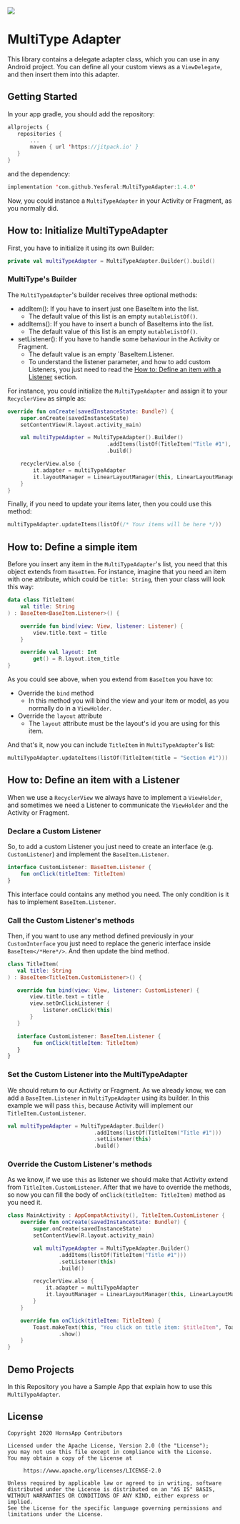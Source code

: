  [![](https://jitpack.io/v/Yesferal/DelegateAdapter.svg)](https://jitpack.io/#Yesferal/DelegateAdapter)
 # MultiType Adapter
 This library contains a delegate adapter class, which you can use in any Android project.
 You can define all your custom views as a `ViewDelegate`,
 and then insert them into this adapter.

 ## Getting Started
 In your app gradle, you should add the repository:
 ```kotlin
allprojects {
    repositories {
        ...
        maven { url 'https://jitpack.io' }
    }
}
 ```
 and the dependency:
 ```kotlin
 implementation 'com.github.Yesferal:MultiTypeAdapter:1.4.0'
 ```

 Now, you could instance a `MultiTypeAdapter` in your Activity or Fragment, as you normally did.

 ## How to: Initialize MultiTypeAdapter
 First, you have to initialize it using its own Builder:
 ```kotlin
 private val multiTypeAdapter = MultiTypeAdapter.Builder().build()
 ```

 ### MultiType's Builder
 The `MultiTypeAdapter`'s builder receives three optional methods:
 - addItem(): If you have to insert just one BaseItem into the list.
   - The default value of this list is an empty `mutableListOf()`.
 - addItems(): If you have to insert a bunch of BaseItems into the list.
   - The default value of this list is an empty `mutableListOf()`.
 - setListener(): If you have to handle some behaviour in the Activity or Fragment.
   - The default value is an empty `BaseItem.Listener.
   - To understand the listener parameter, and how to add custom Listeners,
 you just need to read the [How to: Define an item with a Listener](https://github.com/Yesferal/MultiTypeAdapter#how-to-define-a-item-with-a-listener-or-callback) section.

 For instance, you could initialize the `MultiTypeAdapter` and assign it to your `RecyclerView` as simple as:
 ```kotlin
 override fun onCreate(savedInstanceState: Bundle?) {
     super.onCreate(savedInstanceState)
     setContentView(R.layout.activity_main)

     val multiTypeAdapter = MultiTypeAdapter().Builder()
                                .addItems(listOf(TitleItem("Title #1"), SectionItem("Section #1"), SectionItem("Section #2"))
                                .build()

     recyclerView.also {
         it.adapter = multiTypeAdapter
         it.layoutManager = LinearLayoutManager(this, LinearLayoutManager.VERTICAL, false)
     }
 }
 ```

 Finally, if you need to update your items later, then you could use this method:
 ```kotlin
 multiTypeAdapter.updateItems(listOf(/* Your items will be here */))
 ```

 ## How to: Define a simple item
 Before you insert any item in the `MultiTypeAdapter`'s list, you need that this object extends from `BaseItem`.
 For instance, imagine that you need an item with one attribute, which could be `title: String`,
 then your class will look this way:
 ```kotlin
 data class TitleItem(
     val title: String
 ) : BaseItem<BaseItem.Listener>() {

     override fun bind(view: View, listener: Listener) {
         view.title.text = title
     }

     override val layout: Int
         get() = R.layout.item_title
 }
 ```

 As you could see above, when you extend from `BaseItem` you have to:
 - Override the `bind` method
   - In this method you will bind the view and your item or model, as you normally do in a `ViewHolder`.
 - Override the `layout` attribute
   - The `layout` attribute must be the layout's id you are using for this item.

 And that's it, now you can include `TitleItem` in `MultiTypeAdapter`'s list:
  ```kotlin
  multiTypeAdapter.updateItems(listOf(TitleItem(title = "Section #1")))
  ```

 ## How to: Define an item with a Listener
 When we use a `RecyclerView` we always have to implement a `ViewHolder`,
 and sometimes we need a Listener to communicate the `ViewHolder` and the Activity or Fragment.

 ### Declare a Custom Listener
 So, to add a custom Listener you just need to create an interface (e.g. `CustomListener`)
 and implement the `BaseItem.Listener`.
 ```kotlin
 interface CustomListener: BaseItem.Listener {
     fun onClick(titleItem: TitleItem)
 }
 ```

 This interface could contains any method you need.
 The only condition is it has to implement `BaseItem.Listener`.

 ### Call the Custom Listener's methods
 Then, if you want to use any method defined previously in your `CustomInterface`
 you just need to replace the generic interface inside `BaseItem</*Here*/>`.
 And then update the bind method.
 ```kotlin
class TitleItem(
    val title: String
) : BaseItem<TitleItem.CustomListener>() {

    override fun bind(view: View, listener: CustomListener) {
        view.title.text = title
        view.setOnClickListener {
            listener.onClick(this)
        }
    }

    interface CustomListener: BaseItem.Listener {
         fun onClick(titleItem: TitleItem)
    }
}
```

 ### Set the Custom Listener into the MultiTypeAdapter
 We should return to our Activity or Fragment.
 As we already know, we can add a `BaseItem.Listener` in `MultiTypeAdapter` using its builder.
 In this example we will pass `this`, because Activity will implement our `TitleItem.CustomListener`.
 ```kotlin
 val multiTypeAdapter = MultiTypeAdapter.Builder()
                            .addItems(listOf(TitleItem("Title #1")))
                            .setListener(this)
                            .build()
 ```

### Override the Custom Listener's methods
As we know, if we use `this` as listener we should make that Activity extend from `TitleItem.CustomListener`.
After that we have to override the methods,
so now you can fill the body of `onClick(titleItem: TitleItem)` method as you need it.
 ```kotlin
 class MainActivity : AppCompatActivity(), TitleItem.CustomListener {
     override fun onCreate(savedInstanceState: Bundle?) {
         super.onCreate(savedInstanceState)
         setContentView(R.layout.activity_main)

         val multiTypeAdapter = MultiTypeAdapter.Builder()
                 .addItems(listOf(TitleItem("Title #1")))
                 .setListener(this)
                 .build()

         recyclerView.also {
             it.adapter = multiTypeAdapter
             it.layoutManager = LinearLayoutManager(this, LinearLayoutManager.VERTICAL, false)
         }
     }

     override fun onClick(titleItem: TitleItem) {
         Toast.makeText(this, "You click on title item: $titleItem", Toast.LENGTH_SHORT)
                 .show()
     }
 }
 ```

 ## Demo Projects
 In this Repository you have a Sample App that explain how to use this `MultiTypeAdapter`.

 ## License
 ```
 Copyright 2020 HornsApp Contributors

 Licensed under the Apache License, Version 2.0 (the "License");
 you may not use this file except in compliance with the License.
 You may obtain a copy of the License at

      https://www.apache.org/licenses/LICENSE-2.0

 Unless required by applicable law or agreed to in writing, software
 distributed under the License is distributed on an "AS IS" BASIS,
 WITHOUT WARRANTIES OR CONDITIONS OF ANY KIND, either express or implied.
 See the License for the specific language governing permissions and
 limitations under the License.
 ```
